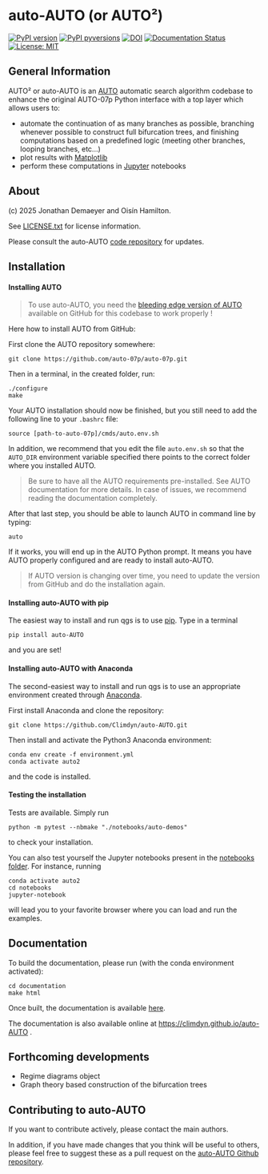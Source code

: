 
auto-AUTO (or AUTO²)
====================

[![PyPI version](https://badge.fury.io/py/auto-auto.svg)](https://badge.fury.io/py/auto-auto)
[![PyPI pyversions](https://img.shields.io/pypi/pyversions/auto-auto.svg)](https://pypi.org/project/auto-auto/)
[![DOI](https://zenodo.org/badge/DOI/10.5281/zenodo.14901321.svg)](https://doi.org/10.5281/zenodo.14901321)
[![Documentation Status](https://img.shields.io/badge/docs-passing-green.svg)](https://climdyn.github.io/auto-AUTO/)
[![License: MIT](https://img.shields.io/badge/License-MIT-yellow.svg)](https://opensource.org/licenses/MIT)

General Information
-------------------

AUTO² or auto-AUTO is an [AUTO](https://github.com/auto-07p/auto-07p) automatic search algorithm codebase
to enhance the original AUTO-07p Python interface with a top layer which allows users to:

* automate the continuation of as many branches as possible, branching whenever possible to construct full
  bifurcation trees, and finishing computations based on a predefined logic
  (meeting other branches, looping branches, etc...)
* plot results with [Matplotlib](https://matplotlib.org)
* perform these computations in [Jupyter](https://jupyter.org) notebooks

About
-----

(c) 2025 Jonathan Demaeyer and Oisín Hamilton. 

See [LICENSE.txt](https://raw.githubusercontent.com/Climdyn/auto-AUTO/master/LICENSE.txt) for license information.

Please consult the auto-AUTO [code repository](http://www.github.com/Climdyn/auto-AUTO) for updates.

Installation
------------

#### Installing AUTO

> To use auto-AUTO, you need the [bleeding edge version of AUTO](https://github.com/auto-07p/auto-07p) available 
> on GitHub for this codebase to work properly !

Here how to install AUTO from GitHub:

First clone the AUTO repository somewhere:

    git clone https://github.com/auto-07p/auto-07p.git

Then in a terminal, in the created folder, run:

    ./configure
    make

Your AUTO installation should now be finished, but you still need to add the 
following line to your `.bashrc` file:

    source [path-to-auto-07p]/cmds/auto.env.sh

In addition, we recommend that you edit the file `auto.env.sh` so that the `AUTO_DIR` environment 
variable specified there points to the correct folder where you installed AUTO.

 > Be sure to have all the AUTO requirements pre-installed. See AUTO documentation for 
> more details. In case of issues, we recommend reading the documentation completely.

After that last step, you should be able to launch AUTO in command line by typing:

    auto

If it works, you will end up in the AUTO Python prompt.
It means you have AUTO properly configured and are ready to install auto-AUTO.

> If AUTO version is changing over time, you need to update the version from GitHub and do
> the installation again.

#### Installing auto-AUTO with pip

The easiest way to install and run qgs is to use [pip](https://pypi.org/).
Type in a terminal

    pip install auto-AUTO

and you are set!

#### Installing auto-AUTO with Anaconda

The second-easiest way to install and run qgs is to use an appropriate 
environment created through [Anaconda](https://www.anaconda.com/).

First install Anaconda and clone the repository:

    git clone https://github.com/Climdyn/auto-AUTO.git

Then install and activate the Python3 Anaconda environment:

    conda env create -f environment.yml
    conda activate auto2

and the code is installed. 


#### Testing the installation

Tests are available. Simply run

    python -m pytest --nbmake "./notebooks/auto-demos"

to check your installation.

You can also test yourself the Jupyter notebooks present in the 
[notebooks folder](./notebooks).
For instance, running

    conda activate auto2
    cd notebooks
    jupyter-notebook

will lead you to your favorite browser where you can load and run the examples.

Documentation
-------------

To build the documentation, please run (with the conda environment activated):

    cd documentation
    make html

Once built, the documentation is available [here](./documentation/build/html/index.html).

The documentation is also available online at https://climdyn.github.io/auto-AUTO .

Forthcoming developments
------------------------

* Regime diagrams object
* Graph theory based construction of the bifurcation trees

Contributing to auto-AUTO
-------------------------

If you want to contribute actively, please contact the main authors.

In addition, if you have made changes that you think will be useful to others, please feel free to suggest these as a pull request on the [auto-AUTO Github repository](https://github.com/Climdyn/auto-AUTO).
